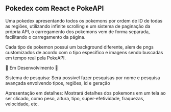 ## Pokedex com React e PokeAPI
 
Uma pokedex apresentando todos os pokemons por ordem de ID de todas as regiões, utilizando infinite scrolling e um sistema de paginação da própria API, o carregamento dos pokemons vem de forma separada, facilitando o carregamento da página.

Cada tipo de pokemon possui um background diferente, alem de pngs customizados de acordo com o tipo específico e imagens sendo buscadas em tempo real pela PokeAPI.

:construction: Em Desenvolvimento :construction:

Sistema de pesquisa: Será possivel fazer pesquisas por nome e pesquisa avançada envolvendo tipos, regiões, id e geração

Apresentação em detalhes: Mostrará detalhes dos pokemons em um tela ao ser clicado, como peso, altura, tipo, super-efetividade, fraquezas, velocidade, etc.

